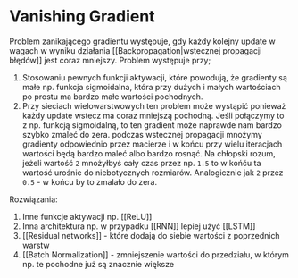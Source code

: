 # Vanishing Gradient

Problem zanikającego gradientu występuje, gdy każdy kolejny update w wagach w wyniku działania [[Backpropagation|wstecznej propagacji błędów]] jest coraz mniejszy. Problem występuje przy;

1. Stosowaniu pewnych funkcji aktywacji, które powodują, że gradienty są małe np. funkcja sigmoidalna, która przy dużych i małych wartościach po prostu ma bardzo małe wartości pochodnych. 
2. Przy sieciach wielowarstwowych ten problem może wystąpić ponieważ każdy update wstecz ma coraz mniejszą pochodną. Jeśli połączymy to z np. funkcją sigmoidalną, to ten gradient może naprawde nam bardzo szybko zmaleć do zera. podczas wstecznej propagacji mnożymy gradienty odpowiednio przez macierze i w końcu przy wielu iteracjach wartości będą bardzo maleć albo bardzo rosnąć.    Na chłopski rozum, jeżeli wartość `2` mnożyłbyś cały czas przez np. `1.5` to w końću ta wartość urośnie do niebotycznych rozmiarów. Analogicznie jak `2` przez `0.5` - w końcu by to zmalało do zera.

Rozwiązania:

1. Inne funkcje aktywacji np. [[ReLU]]
2. Inna architektura np. w przypadku [[RNN]] lepiej użyć [[LSTM]]
3. [[Residual networks]] - które dodają do siebie wartości z poprzednich warstw
4. [[Batch Normalization]] - zmniejszenie wartości do przedziału, w którym np. te pochodne już są znacznie większe 